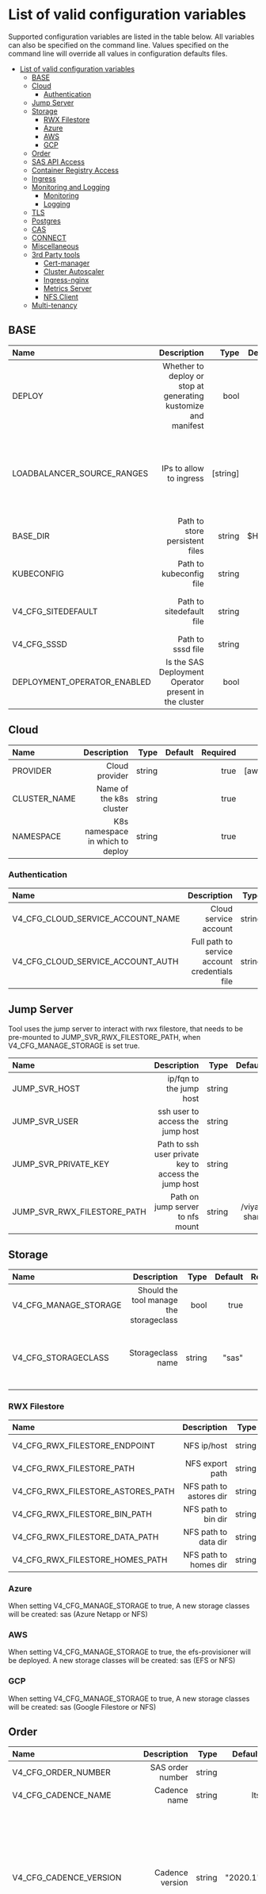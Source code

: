 # List of valid configuration variables

Supported configuration variables are listed in the table below.  All variables can also be specified on the command line.  Values specified on the command line will override all values in configuration defaults files.

- [List of valid configuration variables](#list-of-valid-configuration-variables)
  - [BASE](#base)
  - [Cloud](#cloud)
    - [Authentication](#authentication)
  - [Jump Server](#jump-server)
  - [Storage](#storage)
    - [RWX Filestore](#rwx-filestore)
    - [Azure](#azure)
    - [AWS](#aws)
    - [GCP](#gcp)
  - [Order](#order)
  - [SAS API Access](#sas-api-access)
  - [Container Registry Access](#container-registry-access)
  - [Ingress](#ingress)
  - [Monitoring and Logging](#monitoring-and-logging)
    - [Monitoring](#monitoring)
    - [Logging](#logging)
  - [TLS](#tls)
  - [Postgres](#postgres)
  - [CAS](#cas)
  - [CONNECT](#connect)
  - [Miscellaneous](#miscellaneous)
  - [3rd Party tools](#3rd-party-tools)
    - [Cert-manager](#cert-manager)
    - [Cluster Autoscaler](#cluster-autoscaler)
    - [Ingress-nginx](#ingress-nginx)
    - [Metrics Server](#metrics-server)
    - [NFS Client](#nfs-client)
  - [Multi-tenancy](#multi-tenancy)

## BASE

| Name | Description | Type | Default | Required | Notes | Tasks |
| :--- | ---: | ---: | ---: | ---: | ---: | ---: |
| DEPLOY | Whether to deploy or stop at generating kustomize and manifest | bool | true | false | | viya |
| LOADBALANCER_SOURCE_RANGES | IPs to allow to ingress | [string] | | true | When deploying in the cloud, be sure to add the cloud nat ip | baseline, viya |
| BASE_DIR | Path to store persistent files | string | $HOME | false | | all |
| KUBECONFIG | Path to kubeconfig file | string | | true | | viya |
| V4_CFG_SITEDEFAULT | Path to sitedefault file | string | | false | When not set [sitedefault](../examples/sitedefault.yaml) is used | viya |
| V4_CFG_SSSD | Path to sssd file | string | | false | | viya |
| DEPLOYMENT_OPERATOR_ENABLED | Is the SAS Deployment Operator present in the cluster | bool | false | false | | viya |

## Cloud

| Name | Description | Type | Default | Required | Notes | Tasks |
| :--- | ---: | ---: | ---: | ---: | ---: | ---: |
| PROVIDER | Cloud provider | string | | true | [aws,azure,gcp,custom] | baseline, viya |
| CLUSTER_NAME | Name of the k8s cluster | string | | true | | baseline, viya |
| NAMESPACE | K8s namespace in which to deploy | string | | true | | baseline, viya, viya-monitoring |

### Authentication

| Name | Description | Type | Default | Required | Notes | Tasks |
| :--- | ---: | ---: | ---: | ---: | ---: | ---: |
| V4_CFG_CLOUD_SERVICE_ACCOUNT_NAME | Cloud service account | string | | false | See [ansible cloud authentication](user/AnsibleCloudAuthentication.md) | viya |
| V4_CFG_CLOUD_SERVICE_ACCOUNT_AUTH | Full path to service account credentials file | string | | false | See [ansible cloud authentication](user/AnsibleCloudAuthentication.md) | viya |

## Jump Server
Tool uses the jump server to interact with rwx filestore, that needs to be pre-mounted to JUMP_SVR_RWX_FILESTORE_PATH, when V4_CFG_MANAGE_STORAGE is set true.

| Name | Description | Type | Default | Required | Notes | Tasks |
| :--- | ---: | ---: | ---: | ---: | ---: | ---: |
| JUMP_SVR_HOST | ip/fqn to the jump host | string | | true | | baseline, viya |
| JUMP_SVR_USER | ssh user to access the jump host | string | | true | | baseline, viya |
| JUMP_SVR_PRIVATE_KEY | Path to ssh user private key to access the jump host | string |  | true | | baseline, viya |
| JUMP_SVR_RWX_FILESTORE_PATH | Path on jump server to nfs mount | string | /viya-share | false | | viya |

## Storage

| Name | Description | Type | Default | Required | Notes | Tasks |
| :--- | ---: | ---: | ---: | ---: | ---: | ---: |
| V4_CFG_MANAGE_STORAGE | Should the tool manage the storageclass | bool | true | false | Set to false if you wish to manage the storage class | all |
| V4_CFG_STORAGECLASS | Storageclass name | string | "sas" | false | When V4_CFG_MANAGE_STORAGE is false, set to the name of your preexisting storage class that supports ReadWriteMany | baseline, viya |

### RWX Filestore

| Name | Description | Type | Default | Required | Notes | Tasks |
| :--- | ---: | ---: | ---: | ---: | ---: | ---: |
| V4_CFG_RWX_FILESTORE_ENDPOINT | NFS ip/host | string | | false | | baseline, viya |
| V4_CFG_RWX_FILESTORE_PATH | NFS export path | string | /export | false | | baseline, viya |
| V4_CFG_RWX_FILESTORE_ASTORES_PATH | NFS path to astores dir | string | <V4_CFG_RWX_FILESTORE_PATH>/\<NAMESPACE>/astores | false | | viya |
| V4_CFG_RWX_FILESTORE_BIN_PATH | NFS path to bin dir | string | <V4_CFG_RWX_FILESTORE_PATH>/\<NAMESPACE>/bin | false | | viya |
| V4_CFG_RWX_FILESTORE_DATA_PATH | NFS path to data dir | string | <V4_CFG_RWX_FILESTORE_PATH>/\<NAMESPACE>/data | false | | viya |
| V4_CFG_RWX_FILESTORE_HOMES_PATH | NFS path to homes dir | string | <V4_CFG_RWX_FILESTORE_PATH>/\<NAMESPACE>/homes | false | | viya |

### Azure

When setting V4_CFG_MANAGE_STORAGE to true, A new storage classes will be created: sas (Azure Netapp or NFS)

### AWS

When setting V4_CFG_MANAGE_STORAGE to true, the efs-provisioner will be deployed. A new storage classes will be created: sas (EFS or NFS)

### GCP

When setting V4_CFG_MANAGE_STORAGE to true, A new storage classes will be created: sas (Google Filestore or NFS)

## Order

| Name | Description | Type | Default | Required | Notes | Tasks |
| :--- | ---: | ---: | ---: | ---: | ---: | ---: |
| V4_CFG_ORDER_NUMBER | SAS order number | string | | true | | viya |
| V4_CFG_CADENCE_NAME | Cadence name | string | lts | false | [stable,lts] | viya |
| V4_CFG_CADENCE_VERSION | Cadence version | string | "2020.1" | true | This value must be surrounded by quotation marks to accommodate the updated SAS Cadence Version format. If the value is not quoted the deployment will fail. | viya |
| V4_CFG_DEPLOYMENT_ASSETS | Path to pre-downloaded deployment assets | string | | false | Leave blank to download deployment assets | viya |
| V4_CFG_LICENSE | Path to pre-downloaded license file | string | | false| Leave blank to download license file | viya |

## SAS API Access

| Name | Description | Type | Default | Required | Notes | Tasks |
| :--- | ---: | ---: | ---: | ---: | ---: | ---: |
| V4_CFG_SAS_API_KEY | SAS API Key| string | | true | [API credentials](https://developer.sas.com/guides/sas-viya-orders.html) can be obtained from the [SAS API Portal](https://apiportal.sas.com/get-started) | viya |
| V4_CFG_SAS_API_SECRET | SAS API Secret | string | | true | [API credentials](https://developer.sas.com/guides/sas-viya-orders.html) can be obtained from the [SAS API Portal](https://apiportal.sas.com/get-started) | viya |

## Container Registry Access

| Name | Description | Type | Default | Required | Notes | Tasks |
| :--- | ---: | ---: | ---: | ---: | ---: | ---: |
| V4_CFG_CR_USER | Container registry username | string | | false | By default, credentials are already included in the downloaded deploymentAssets | viya |
| V4_CFG_CR_PASSWORD | Container registry password | string | | false | By default, credentials are already included in the downloaded deploymentAssets | viya |
| V4_CFG_CR_URL | Container registry server | string | https://cr.sas.com | false | | viya |

## Ingress

| Name | Description | Type | Default | Required | Notes | Tasks |
| :--- | ---: | ---: | ---: | ---: | ---: | ---: |
| V4_CFG_INGRESS_TYPE | Which ingress controller to deploy | string | "ingress" | true | Possible values: "ingress" | baseline, viya |
| V4_CFG_INGRESS_FQDN | FQDN to for viya installation | string | | true | | viya |
| V4_CFG_INGRESS_MODE | Public vs. Private Loadbalancer endpoint | string | "public" | false | Possible values: "public", "private". Setting this option to "private" adds options to the Ingress Controller that create a LoadBalancer with private IP(s) only. | baseline |

## Monitoring and Logging

| Name | Description | Type | Default | Required | Notes | Tasks |
| :--- | ---: | ---: | ---: | ---: | ---: | ---: |
| V4M_VERSION | Branch or tag of [viya4-monitoring-kubernetes](https://github.com/sassoftware/viya4-monitoring-kubernetes) | string | stable | false | | cluster-logging, cluster-monitoring, viya-monitoring |
| V4M_BASE_DOMAIN | Base domain in which subdomains for search, dashboards, grafana, prometheus and alertmanager will be created | string | | false | This or the per service fqdn's must be set | cluster-logging, cluster-monitoring, viya-monitoring |
| V4M_CERT | Path to tls certificate to use for all monitoring/logging services | string | | false | Alternately you can set the per service cert | cluster-logging, cluster-monitoring, viya-monitoring |
| V4M_KEY | Path to tls key to use for all monitoring/logging services | string | | false | Alternately you can set the per service cert | cluster-logging, cluster-monitoring, viya-monitoring |
| V4M_NODE_PLACEMENT_ENABLE | Enable workload node placement for viya4-monitoring-kubernetes stack | bool | false | false | | cluster-logging, cluster-monitoring, viya-monitoring |
| V4M_STORAGECLASS | Storageclass name | string | v4m | false | When V4_CFG_MANAGE_STORAGE is false, set to the name of your pre-existing storage class that supports ReadWriteOnce | cluster-logging, cluster-monitoring, viya-monitoring |

### Monitoring

| Name | Description | Type | Default | Required | Notes | Tasks |
| :--- | ---: | ---: | ---: | ---: | ---: | ---: |
| V4M_MONITORING_NAMESPACE | Namespace for the monitoring resources | string | monitoring | false | | cluster-monitoring |
| V4M_PROMETHEUS_FQDN | FQDN to use for prometheus ingress | string | prometheus.<V4M_BASE_DOMAIN> | false | | cluster-monitoring |
| V4M_PROMETHEUS_CERT | Path to tls certificate to use for prometheus ingress | string |<V4M_CERT> | false | If both this and V4M_CERT are not set a self-signed cert will be used | cluster-monitoring |
| V4M_PROMETHEUS_KEY | Path to tls key to use for prometheus ingress | string | <V4M_KEY> | false | If both this and V4M_KEY are not set a self-signed cert will be used | cluster-monitoring |
| | | | | | | |
| V4M_GRAFANA_FQDN | FQDN to use for grafana ingress | string | grafana.<V4M_BASE_DOMAIN> | false | | cluster-monitoring |
| V4M_GRAFANA_CERT | Path to tls certificate to use for grafana ingress | string |<V4M_CERT> | false | If both this and V4M_CERT are not set a self-signed cert will be used | cluster-monitoring |
| V4M_GRAFANA_KEY | Path to tls key to use for grafana ingress | string | <V4M_KEY> | false | If both this and V4M_KEY are not set a self-signed cert will be used | cluster-monitoring |
| V4M_GRAFANA_PASSWORD | Grafana admin password | string | randomly generated | false | If not provided, a random password will be generated and written to the log output | cluster-monitoring |
| | | | | | | |
| V4M_ALERTMANAGER_FQDN | FQDN to use for alertmanager ingress | string | alertmanager.<V4M_BASE_DOMAIN> | false | | cluster-monitoring |
| V4M_ALERTMANAGER_CERT | Path to tls certificate to use for alertmanager ingress | string |<V4M_CERT> | false | If both this and V4M_CERT are not set a self-signed cert will be used | cluster-monitoring |
| V4M_ALERTMANAGER_KEY | Path to tls key to use for alertmanager ingress | string | <V4M_KEY> | false | If both this and V4M_KEY are not set a self-signed cert will be used | cluster-monitoring |

### Logging

| Name | Description | Type | Default | Required | Notes | Tasks |
| :--- | ---: | ---: | ---: | ---: | ---: | ---: |
| V4M_LOGGING_NAMESPACE | Namespace for the logging resources | string | logging | false | | cluster-logging |
| V4M_KIBANA_FQDN | FQDN to use for dashboards ingress | string | dashboards.<V4M_BASE_DOMAIN> | false | | cluster-logging |
| V4M_KIBANA_CERT | Path to tls certificate to use for dashboards ingress | string |<V4M_CERT> | false | If both this and V4M_CERT are not set a self-signed cert will be used | cluster-logging |
| V4M_KIBANA_KEY | Path to tls key to use for dashboards ingress | string | <V4M_KEY> | false | If both this and V4M_KEY are not set a self-signed cert will be used | cluster-logging |
| V4M_KIBANA_PASSWORD | Dashboards admin password | string | randomly generated | false | If not provided, a random password will be generated and written to the log output | cluster-logging |
| V4M_KIBANA_LOGADM_PASSWORD | Dashboards logadm user's password | string | randomly generated | false | If not provided and V4M_KIBANA_PASSWORD is not set, a random password will be generated and written to the log output | cluster-logging |
| V4M_KIBANASERVER_PASSWORD | Dashboards server password | string | randomly generated | false | If not provided, a random password will be generated and written to the log output | cluster-logging |
| V4M_LOGCOLLECTOR_PASSWORD | Logcollector password | string | randomly generated | false | If not provided, a random password will be generated and written to the log output | cluster-logging |
| V4M_METRICGETTER_PASSWORD | Metricgetter password | string | randomly generated | false | If not provided, a random password will be generated and written to the log output | cluster-logging |
| | | | | | | |
| V4M_ELASTICSEARCH_FQDN | FQDN to use for search ingress  | string | search.<V4M_BASE_DOMAIN> | false | | cluster-logging |
| V4M_ELASTICSEARCH_CERT | Path to tls certificate to use for search ingress | string |<V4M_CERT> | false | If both this and V4M_CERT are not set a self-signed cert will be used | cluster-logging |
| V4M_ELASTICSEARCH_KEY | Path to tls key to use for search ingress | string | <V4M_KEY> | false | If both this and V4M_KEY are not set a self-signed cert will be used | cluster-logging |

## TLS

Viya 4 supports 2 different types of certificate generators, cert-manager and openssl.

| Name | Description | Type | Default | Required | Notes | Tasks |
| :--- | ---: | ---: | ---: | ---: | ---: | ---: |
| V4_CFG_TLS_GENERATOR | Which tool to use for certificate generation | string | openssl | false | Supported values: [`cert-manager`,`openssl`]. If set to `cert-manager`, `cert-manager` will be installed during baselining. | baseline, viya, cluster-logging, cluster-monitoring |
| V4_CFG_TLS_MODE | Which TLS mode to configure | string | front-door | false | Supported values: [`full-stack`,`front-door`,`disabled.`] When deploying full-stack you must set V4_CFG_TLS_TRUSTED_CA_CERTS to trust external postgres server ca. | all |
| V4_CFG_TLS_CERT | Path to ingress certificate file | string | | false | If specified, used instead of cert-manager issued certificates | viya |
| V4_CFG_TLS_KEY | Path to ingress key file | string | | false | Required when V4_CFG_TLS_CERT is specified | viya |
| V4_CFG_TLS_TRUSTED_CA_CERTS | Path to directory containing only PEM encoded trusted CA certificates files | string | | false | Required when using an external database and TLS is enabled and the deployment target is an IAC created AWS or Open Source Kubernetes cluster. See the [Trusted CA Certs](user/TrustedCACerts.md) for AWS and Open Source Kubernetes cert information. Required when V4_CFG_TLS_CERT is specified. Must include all the CAs in the trust chain for V4_CFG_TLS_CERT. Can be used with or without V4_CFG_TLS_CERT to specify any additionally trusted CAs  | viya |
| V4_CFG_TLS_DURATION | Certificate time to expiry in hours | int | 17531 | false | See note below | viya |
| V4_CFG_TLS_ADDITIONAL_SAN_DNS | A space separated list of additional SAN DNS entries that you want added to generated certificates. | string | | false | See note below  | viya |
| V4_CFG_TLS_ADDITIONAL_SAN_IP | A space separated list of additional SAN IP addresses that you want added to generated certificates. | string | | false | See note below  | viya |

Notes:

*Values can be used to configure the tls generator when V4_CFG_TLS_MODE is not set to `disabled` and one of the following conditions is met.*
  - V4_CFG_TLS_GENERATOR is set to `cert-manager` and no V4_CFG_TLS_CERT/V4_CFG_TLS_KEY are defined
  - V4_CFG_TLS_GENERATOR is set to `openssl` and no V4_CFG_TLS_CERT/V4_CFG_TLS_KEY are defined

## Postgres

Postgres servers can be defined with the postgres_servers variable which is a map of objects. The variable has the following format:

```bash
V4_CFG_POSTGRES_SERVERS:
  default:
    ...
  other_server:
    ...
  ...
```
Several SAS Viya offerings require a second internal Postgres instance referred to as SAS Common Data Store or CDS PostgreSQL. See details [here](https://go.documentation.sas.com/doc/en/itopscdc/default/dplyml0phy0dkr/n08u2yg8tdkb4jn18u8zsi6yfv3d.htm#p0wkxxi9s38zbzn19ukjjaxsc0kl). The list of software offerings that include CDS PostgreSQL is located at [SAS Common Data Store Requirements (for SAS Planning and Retail Offerings)](https://go.documentation.sas.com/doc/en/sasadmincdc/default/itopssr/p05lfgkwib3zxbn1t6nyihexp12n.htm#n03wzanutmc6gon1val5fykas9aa) in System Requirements for SAS Viya. To deploy and configure a CDS PostgreSQL instance in addition to the default internal platform Postgres instance, specify "cds-postgres" for your second Postgres instance as shown in the example below:

```bash
V4_CFG_POSTGRES_SERVERS:
  default:
    internal: true
    ...
  cds-postgres:
    internal: true
    ...
  ...
```

**NOTE**: the `default` elements is always required . This will be the default server. Below is the list of parameters each element can contain.

| Name | Description | Type | Default | Required | Notes | Tasks |
| :--- | ---: | ---: | ---: | ---: | ---: | ---: |
| internal | Whether the database is internal or external | bool | | true | All servers must either be internal or all must be external | viya |
| database | Database name | string | Database server role | false | Default database name for default server is SharedServices | viya |
| admin | External postgres username | string | | false | Required for external postgres servers | viya |
| password | External postgres password | string | | false | Required for external postgres servers | viya |
| fqdn | External postgres ip/fqdn | string | | false | Required for external postgres servers | viya |
| server_port | External postgres port | string | 5432 | false | | viya |
| ssl_enforcement_enabled | Require ssl connection to external postgres | bool | | false | Required for external postgres servers. Ignored on GCP when using cloud sql | viya |
| connection_name | External postgres database connection name | string | | false | Required for using cloud-sql-proxy on gcp. See [ansible cloud authentication](user/AnsibleCloudAuthentication.md) | viya |
| service_account | External service account for postgres connectivity | string | | false | Required for using cloud-sql-proxy on gcp. See [ansible cloud authentication](user/AnsibleCloudAuthentication.md) | viya |

Example:

```bash
V4_CFG_POSTGRES_SERVERS:
  default:
    internal: false
    admin: pgadmin
    password: "password"
    fqdn: mydbserver.local
    server_port: 5432
    ssl_enforcement_enabled: true
    database: SharedServices
  other_db:
    internal: false
    admin: pgadmin
    password: "password"
    fqdn: 10.10.10.10
    server_port: 5432
    ssl_enforcement_enabled: true
    database: OtherDB
```

## CAS

| Name | Description | Type | Default | Required | Notes | Tasks |
| :--- | ---: | ---: | ---: | ---: | ---: | ---: |
| V4_CFG_CAS_RAM | Amount of ram to allocate to per CAS node | string | | false | Numeric value followed by the units, such as 32Gi for 32 gigabytes. In Kubernetes, the units for gigabytes is Gi. Leave empty to enable auto-resource assignment | viya |
| V4_CFG_CAS_CORES | Amount of cpu cores to allocate per CAS node | string | | false | Either a whole number, representing that number of cores, or a number followed by m, indicating that number of milli-cores. Leave empty to enable auto-resource assignment | viya |
| V4_CFG_CAS_WORKER_COUNT | Number of CAS workers | int | 1 | false | Setting to more than one triggers MPP deployment | viya |
| V4_CFG_CAS_ENABLE_BACKUP_CONTROLLER | Enable backup cas controller | bool | false | false | | viya |
| V4_CFG_CAS_ENABLE_LOADBALANCER | Setup LB to access CAS binary ports | bool | false | false | | viya |

## CONNECT

| Name | Description | Type | Default | Required | Notes | Tasks |
| :--- | ---: | ---: | ---: | ---: | ---: | ---: |
| V4_CFG_CONNECT_ENABLE_LOADBALANCER | Setup LB to access SAS/CONNECT | bool | false | false | | viya |
| V4_CFG_CONNECT_FQDN | FQDN that will be assigned to access SAS/CONNECT | string | | false | Required when V4_CFG_TLS_MODE is not disabled and cert-manager is used to issue TLS certificates. This FQDN will be added to the SAN DNS list of the issued certificates. | viya |

## Miscellaneous

| Name | Description | Type | Default | Required | Notes | Tasks |
| :--- | ---: | ---: | ---: | ---: | ---: | ---: |
| V4_CFG_CLUSTER_NODE_POOL_MODE | What mode of cluster node pool to use | string | "standard" | false | [standard, minimal] | viya |
| V4_CFG_EMBEDDED_LDAP_ENABLE | Deploy openldap in the namespace for authentication | bool | false | false | [Openldap Config](../roles/vdm/templates/generators/openldap-bootstrap-config.yaml) | viya |
| V4_CFG_CONSUL_ENABLE_LOADBALANCER | Setup LB to access consul ui | bool | false | false | Consul ui port is 8500 | viya |
| V4_CFG_ELASTICSEARCH_ENABLE | Enable opendistro search | bool | true | false | When deploying LTS less than 2020.1 or Stable less than 2020.1.2 set to false | viya |
| V4_CFG_VIYA_START_SCHEDULE | Configure your SAS Viya deployment to start on specific schedules | string |  | false | This variable accepts [CronJob schedule expressions](https://kubernetes.io/docs/concepts/workloads/controllers/cron-jobs/#cron-schedule-syntax) to create your Viya start job schedule. See note below. | viya |
| V4_CFG_VIYA_STOP_SCHEDULE | Configure your SAS Viya deployment to stop on specific schedules | string |  | false | This variable accepts [CronJob schedule expressions](https://kubernetes.io/docs/concepts/workloads/controllers/cron-jobs/#cron-schedule-syntax) to create your Viya stop job schedule. See note below. | viya |

Notes:
  - With the two Viya scheduling variables, `V4_CFG_VIYA_START_SCHEDULE` and `V4_CFG_VIYA_STOP_SCHEDULE`. If you define one and not the other, it will result in a suspended cronjob for the variable that was not defined.
    - For example, defining `V4_CFG_VIYA_STOP_SCHEDULE` and not `V4_CFG_VIYA_START_SCHEDULE` will result in a Viya stop job that runs on a schedule and a suspended Viya start job that you will be able to manually trigger.
  - Defining both `V4_CFG_VIYA_START_SCHEDULE` and `V4_CFG_VIYA_STOP_SCHEDULE` will result in a non-suspended Viya start and stop job that runs on the schedule you defined.

## 3rd Party tools

### Cert-manager

| Name | Description | Type | Default | Required | Notes | Tasks |
| :--- | ---: | ---: | ---: | ---: | ---: | ---: |
| CERT_MANAGER_NAMESPACE | cert-manager helm install namespace | string | cert-manager | false | | baseline |
| CERT_MANAGER_CHART_URL | cert-manager helm chart url | string | https://charts.jetstack.io/ | false | | baseline |
| CERT_MANAGER_CHART_NAME| cert-manager helm chart name | string | cert-manager| false | | baseline |
| CERT_MANAGER_CHART_VERSION | cert-manager helm chart version | string | 1.9.1 | false | | baseline |
| CERT_MANAGER_CONFIG | cert-manager helm values | string | see [here](../roles/baseline/defaults/main.yml) | false | | baseline |

Notes:
  - cert-manager will only be installed if `V4_CFG_TLS_GENERATOR` is set to "cert-manager"

### Cluster Autoscaler

Cluster-autoscaler is currently only used for AWS EKS clusters. GCP GKE and Azure AKS already have autoscaling features enabled by default.

| Name | Description | Type | Default | Required | Notes | Tasks |
| :--- | ---: | ---: | ---: | ---: | ---: | ---: |
| CLUSTER_AUTOSCALER_ENABLED | Whether to deploy tool | bool | true | false | | baseline |
| CLUSTER_AUTOSCALER_CHART_URL | cluster-autoscaler helm chart url | string | https://kubernetes.github.io/autoscaler | false | | baseline |
| CLUSTER_AUTOSCALER_CHART_NAME| cluster-autoscaler helm chart name | string | cluster-autoscaler | false | | baseline |
| CLUSTER_AUTOSCALER_CHART_VERSION | cluster-autoscaler helm chart version | string | 9.9.2 | false | | baseline |
| CLUSTER_AUTOSCALER_CONFIG | cluster-autoscaler helm values | string | see [here](../roles/baseline/defaults/main.yml) | false | | baseline |
| CLUSTER_AUTOSCALER_ACCOUNT | cluster autoscaler aws role arn | string | | false | Required to enable cluster-autoscaler on AWS | baseline |
| CLUSTER_AUTOSCALER_LOCATION | aws region where kubernetes cluster resides | string | us-east-1 | false | | baseline |

### EBS CSI Driver

The EBS CSI driver is currently only used for kubernetes v1.23 or later AWS EKS clusters. 

| Name | Description | Type | Default | Required | Notes | Tasks |
| :--- | ---: | ---: | ---: | ---: | ---: | ---: |
| EBS_CSI_DRIVER_CHART_URL | aws ebs csi driver helm chart url | string | https://kubernetes-sigs.github.io/aws-ebs-csi-driver | false | | baseline |
| EBS_CSI_DRIVER_CHART_NAME| aws ebs csi driver helm chart name | string | aws-ebs-csi-driver | false | | baseline |
| EBS_CSI_DRIVER_CHART_VERSION | aws ebs csi driver helm chart version | string | 2.11.1 | false | | baseline |
| EBS_CSI_DRIVER_CONFIG | aws ebs csi driver helm values | string | see [here](../roles/baseline/defaults/main.yml) | false | | baseline |
| EBS_CSI_DRIVER_ACCOUNT | cluster autoscaler aws role arn | string | | false | Required to enable the aws ebs csi driver on AWS | baseline |
| EBS_CSI_DRIVER_LOCATION | aws region where kubernetes cluster resides | string | us-east-1 | false | | baseline |

### Ingress-nginx

| Name | Description | Type | Default | Required | Notes | Tasks |
| :--- | ---: | ---: | ---: | ---: | ---: | ---: |
| INGRESS_NGINX_NAMESPACE | ingress-nginx helm install namespace | string | ingress-nginx | false | | baseline |
| INGRESS_NGINX_CHART_URL | ingress-nginx helm chart url | string | https://kubernetes.github.io/ingress-nginx | false | | baseline |
| INGRESS_NGINX_CHART_NAME | ingress-nginx helm chart name | string | ingress-nginx | false | | baseline |
| INGRESS_NGINX_CHART_VERSION | ingress-nginx helm chart version | string | "" | false | If left as "" (empty string), version 3.40.0 will be used for K8s clusters whose version is <= 1.21.X and version 4.2.3 will be used for K8s clusters whose version is >= 1.22.X| baseline |
| INGRESS_NGINX_CONFIG | ingress-nginx helm values | string | see [here](../roles/baseline/defaults/main.yml) Altering this value will affect the cluster | false | | baseline |

### Metrics Server

Metric server is currently only used for AWS EKS clusters. GCP GKE and Azure AKS already have a metric server provided by default.

| Name | Description | Type | Default | Required | Notes | Tasks |
| :--- | ---: | ---: | ---: | ---: | ---: | ---: |
| METRICS_SERVER_ENABLED | Whether to deploy tool | bool | true | false | | baseline |
| METRICS_SERVER_CHART_URL | metrics-server helm chart url | string | https://charts.bitnami.com/bitnami/ | false | If an existing metric-server is installed, these options will be ignored | baseline |
| METRICS_SERVER_CHART_NAME | metrics-server helm chart name | string | metrics-server | false | If an existing metric-server is installed, these options will be ignored | baseline |
| METRICS_SERVER_CHART_VERSION | metrics-server helm chart version | string | 5.11.7 | false | If an existing metric-server is installed, these options will be ignored | baseline |
| METRICS_SERVER_CONFIG | metrics-server helm values | string | see [here](../roles/baseline/defaults/main.yml) | false | If an existing metric-server is installed, these options will be ignored | baseline |

### NFS Client

The nfs-client is currently supported by the newer nfs-subdir-external-provisioner.

| Name | Description | Type | Default | Required | Notes | Tasks |
| :--- | ---: | ---: | ---: | ---: | ---: | ---: |
| NFS_CLIENT_NAMESPACE | nfs-subdir-external-provisioner helm install namespace | string | nfs-client | false | | baseline |
| NFS_CLIENT_CHART_URL | nfs-subdir-external-provisioner helm chart url | string | https://kubernetes-sigs.github.io/nfs-subdir-external-provisioner/ | false | | baseline |
| NFS_CLIENT_CHART_NAME | nfs-subdir-external-provisioner helm chart name | string | nfs-subdir-external-provisioner | false | | baseline |
| NFS_CLIENT_CHART_VERSION | nfs-subdir-external-provisioner helm chart version | string | 4.0.8| false | | baseline |
| NFS_CLIENT_CONFIG | nfs-subdir-external-provisioner helm values | string | see [here](../roles/baseline/defaults/main.yml) | false | | baseline |

## Multi-tenancy

| Name | Description | Type | Default | Required | Notes | Tasks |
| :--- | ---: | ---: | ---: | ---: | ---: | ---: |
| V4MT_ENABLE | Enables Multi-tenancy in the SAS Viya deployment | bool | false | false || viya, multi-tenancy |
| V4MT_MODE | Set V4MT_MODE to either schema or database | string | schema | false | Two modes of data isolation (schemaPerApplicationTenant, databasePerTenant) for tenant data. schemaPerApplicationTenant is default.  | viya, multi-tenancy |
| V4MT_TENANT_IDS | Maps to SAS_TENANT_IDS. One or more tenant IDs to onboard or offboard | string | | false | Example: Single tenant ID: "acme" or Multiple tenant IDs: "acme, cyberdyne, intech". Tenant IDs have a few naming restrictions, See the details [here](https://go.documentation.sas.com/doc/en/itopscdc/default/caltenants/p0emzq13c0zbhxn1hktsdlmig934.htm#n1fptbibrh96r8n1jy317onpjd8r) | viya, multi-tenancy |
| V4MT_PROVIDER_PASSWORD | Optional: The password that is applied to the tenant administrator on each onboarded tenant | string | | false | Maps to SAS_PROVIDER_PASSWORD. When V4MT_PROVIDER_PASSWORD is specified V4MT_PROVIDER_PASSWORD_{{TENANT-ID}} can not be used. See details [here](https://go.documentation.sas.com/doc/en/itopscdc/default/caltenants/p0emzq13c0zbhxn1hktsdlmig934.htm#p1ghvmezrb3cvxn1h7vg4uguqct6) | multi-tenancy |
| V4MT_PROVIDER_PASSWORD_{{TENANT-ID}} | Optional: Unique sasprovider password for each tenant being onboarded. {{TENANT-ID}} must be in uppercase | string | | false | Maps to SAS_PROVIDER_PASSWORD_{{TENANT-ID}}. When V4MT_PROVIDER_PASSWORD_{{TENANT-ID}} is specified V4MT_PROVIDER_PASSWORD can not be used. See details [here](https://go.documentation.sas.com/doc/en/itopscdc/default/caltenants/p0emzq13c0zbhxn1hktsdlmig934.htm#p1ghvmezrb3cvxn1h7vg4uguqct6) | multi-tenancy |
| V4MT_TENANT_CAS_CUSTOMIZATION | Map of objects with all tenant CAS customization variables. See the format below | | | false | | multi-tenancy |

### Tenant CAS Customization

Some of the tenant CAS customizations can be defined with the V4MT_TENANT_CAS_CUSTOMIZATION variable which is a map of objects. The variable has the following format:

```bash
V4MT_TENANT_CAS_CUSTOMIZATION:
  <tenant-id1>:
    ...
  <tenant-id2>:
    ...
  ...
```
Below is the list of parameters each element can contain.

| Name | Description | Type | Default | Required | Notes | Tasks |
| :--- | ---: | ---: | ---: | ---: | ---: | ---: |
| memory | Amount of ram to allocate to per CAS node | string | | false | Numeric value followed by the units, such as 32Gi for 32 gigabytes. In Kubernetes, the units for gigabytes is Gi. | multi-tenancy |
| cpus | Amount of cpu cores to allocate per CAS node | string | | false | Either a whole number, representing that number of cores, or a number followed by m, indicating that number of milli-cores. | multi-tenancy |
| loadbalancer_enabled | Setup LB to access CAS binary ports | bool | false | false | | multi-tenancy |
| loadbalancer_source_ranges | Loadbalancer source ranges specific to the tenant | list | false | false | | multi-tenancy |
| worker_count | The number of CAS worker nodes for tenants. Default is 0 (SMP) | int | 0 | false | | multi-tenancy |
| backup_controller_enabled | Enable backup cas controller | bool | false | false | | multi-tenancy |

Example:

```bash
V4MT_TENANT_CAS_CUSTOMIZATION:
  acme:
    memory: 3Gi
    cpus: 300m
    loadbalancer_enabled: true
    loadbalancer_source_ranges: ['0.0.0.0/0']
    worker_count: 0
    backup_controller_enabled: false
  intech:
    memory: 2Gi
    cpus: 250m
    worker_count: 1
    backup_controller_enabled: true
```